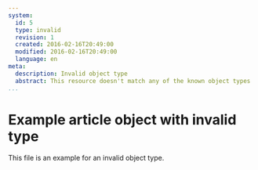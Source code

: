 ```yaml
---
system:
  id: 5
  type: invalid
  revision: 1
  created: 2016-02-16T20:49:00
  modified: 2016-02-16T20:49:00
  language: en
meta:
  description: Invalid object type
  abstract: This resource doesn't match any of the known object types
...
```

# Example article object with invalid type

This file is an example for an invalid object type.
